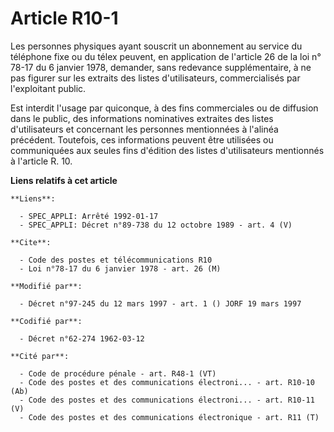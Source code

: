 # Article R10-1

Les personnes physiques ayant souscrit un abonnement au service du téléphone fixe ou du télex peuvent, en application de
l'article 26 de la loi n° 78-17 du 6 janvier 1978, demander, sans redevance supplémentaire, à ne pas figurer sur les extraits
des listes d'utilisateurs, commercialisés par l'exploitant public.

Est interdit l'usage par quiconque, à des fins commerciales ou de diffusion dans le public, des informations nominatives
extraites des listes d'utilisateurs et concernant les personnes mentionnées à l'alinéa précédent. Toutefois, ces informations
peuvent être utilisées ou communiquées aux seules fins d'édition des listes d'utilisateurs mentionnés à l'article R. 10.

**Liens relatifs à cet article**

	**Liens**:

	  - SPEC_APPLI: Arrêté 1992-01-17
	  - SPEC_APPLI: Décret n°89-738 du 12 octobre 1989 - art. 4 (V)

	**Cite**:

	  - Code des postes et télécommunications R10
	  - Loi n°78-17 du 6 janvier 1978 - art. 26 (M)

	**Modifié par**:

	  - Décret n°97-245 du 12 mars 1997 - art. 1 () JORF 19 mars 1997

	**Codifié par**:

	  - Décret n°62-274 1962-03-12

	**Cité par**:

	  - Code de procédure pénale - art. R48-1 (VT)
	  - Code des postes et des communications électroni... - art. R10-10 (Ab)
	  - Code des postes et des communications électroni... - art. R10-11 (V)
	  - Code des postes et des communications électronique - art. R11 (T)
